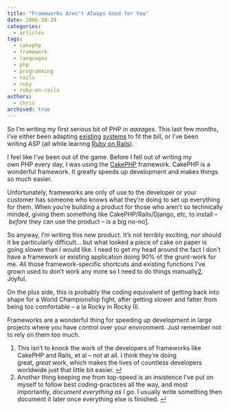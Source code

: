 ```yaml
---
title: "Frameworks Aren't Always Good for You"
date: 2006-10-29
categories:
  - articles
tags:
  - cakephp
  - framework
  - languages
  - php
  - programming
  - rails
  - ruby
  - ruby-on-rails
authors:
  - chris
archived: true
---
```


So I’m writing my first serious bit of PHP in *aaaages*. This last few months, I’ve either been adapting [existing](http://www.wordpress.org/) [systems](http://www.textpattern.com/) to fit the bill, or I’ve been writing ASP (all while learnng [Ruby on Rails](http://www.rubyonrails.com/)).

I feel like I’ve been out of the game. Before I fell out of writing my own PHP every day, I was using the [CakePHP](http://www.cakephp.org/) framework. CakePHP is a wonderful framework. It greatly speeds up development and makes things so much easier.

Unfortunately, frameworks are only of use to the developer or your customer has someone who knows what they’re doing to set up everything for them. When you’re building a product for those who aren’t so technically minded, giving them something like CakePHP/Rails/Django, etc, to install – *before* they can use the product – is a big no-no[1](#footnote-1).

So anyway, I’m writing this new product. It’s not terribly exciting, nor should it be particularly difficult… but what looked a piece of cake on paper is going slower than I would like. I need to get my head around the fact I don’t have a framework or existing application doing 90% of the grunt-work for me. All those framework-specific shortcuts and existing functions I’ve grown used to don’t work any more so I need to do things manually[2](#footnote-2). Joyful.

On the plus side, this is probably the coding equivalent of getting back into shape for a World Championship fight, after getting slower and fatter from being too comfortable – a la Rocky in Rocky III.

Frameworks are a wonderful thing for speeding up development in large projects where you have control over your environment. Just remember not to rely on them too much.

1. This isn’t to knock the work of the developers of frameworks like CakePHP and Rails, et al – not at all. I think they’re doing great, *great* work, which makes the lives of countless developers worldwide just that little bit easier. [↵](#footnote-1-ref "Jump Back")
2. Another thing keeping me from top-speed is an insistence I’ve put on myself to follow best coding-practices all the way, and most importantly, *document everything as I go*. I usually write something then document it later once everything else is finished. [↵](#footnote-2-ref "Jump Back")
